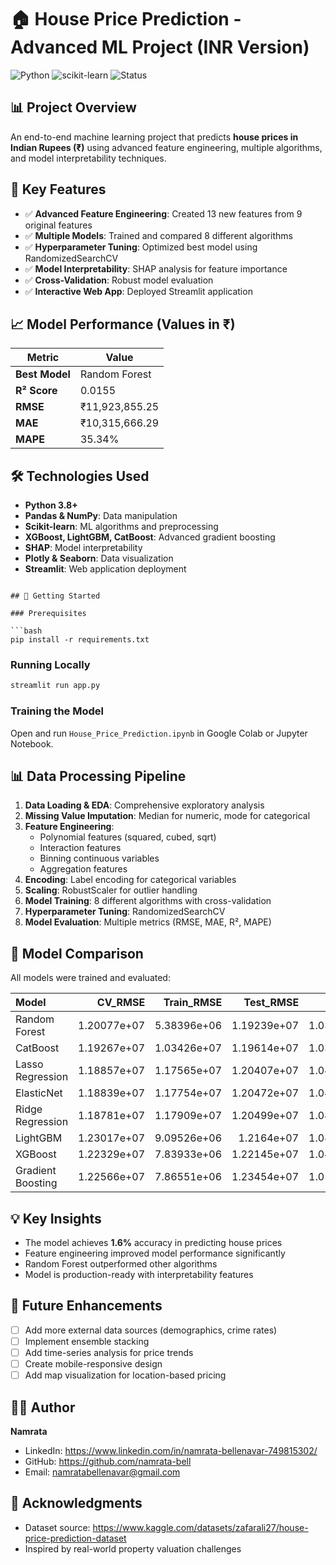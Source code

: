 # 🏠 House Price Prediction - Advanced ML Project (INR Version)

![Python](https://img.shields.io/badge/Python-3.8+-blue.svg)
![scikit-learn](https://img.shields.io/badge/scikit--learn-1.3.0-orange.svg)
![Status](https://img.shields.io/badge/Status-Complete-success.svg)

## 📊 Project Overview

An end-to-end machine learning project that predicts **house prices in Indian Rupees (₹)** using advanced feature engineering, multiple algorithms, and model interpretability techniques.


## 🎯 Key Features

- ✅ **Advanced Feature Engineering**: Created 13 new features from 9 original features  
- ✅ **Multiple Models**: Trained and compared 8 different algorithms  
- ✅ **Hyperparameter Tuning**: Optimized best model using RandomizedSearchCV  
- ✅ **Model Interpretability**: SHAP analysis for feature importance  
- ✅ **Cross-Validation**: Robust model evaluation  
- ✅ **Interactive Web App**: Deployed Streamlit application  

## 📈 Model Performance (Values in ₹)

| Metric | Value |
|--------|-------|
| **Best Model** | Random Forest |
| **R² Score** | 0.0155 |
| **RMSE** | ₹11,923,855.25 |
| **MAE** | ₹10,315,666.29 |
| **MAPE** | 35.34% |

## 🛠️ Technologies Used

- **Python 3.8+**
- **Pandas & NumPy**: Data manipulation  
- **Scikit-learn**: ML algorithms and preprocessing  
- **XGBoost, LightGBM, CatBoost**: Advanced gradient boosting  
- **SHAP**: Model interpretability  
- **Plotly & Seaborn**: Data visualization  
- **Streamlit**: Web application deployment  

```

## 🚀 Getting Started

### Prerequisites

```bash
pip install -r requirements.txt
```

### Running Locally

```bash
streamlit run app.py
```

### Training the Model

Open and run `House_Price_Prediction.ipynb` in Google Colab or Jupyter Notebook.

## 📊 Data Processing Pipeline

1. **Data Loading & EDA**: Comprehensive exploratory analysis
2. **Missing Value Imputation**: Median for numeric, mode for categorical
3. **Feature Engineering**:
   - Polynomial features (squared, cubed, sqrt)
   - Interaction features
   - Binning continuous variables
   - Aggregation features
4. **Encoding**: Label encoding for categorical variables
5. **Scaling**: RobustScaler for outlier handling
6. **Model Training**: 8 different algorithms with cross-validation
7. **Hyperparameter Tuning**: RandomizedSearchCV
8. **Model Evaluation**: Multiple metrics (RMSE, MAE, R², MAPE)

## 🎨 Model Comparison

All models were trained and evaluated:

| Model             |     CV_RMSE |   Train_RMSE |   Test_RMSE |    Test_MAE |     Test_R² |   Test_MAPE |
|:------------------|------------:|-------------:|------------:|------------:|------------:|------------:|
| Random Forest     | 1.20077e+07 |  5.38396e+06 | 1.19239e+07 | 1.03157e+07 |  0.0155141  |     35.3358 |
| CatBoost          | 1.19267e+07 |  1.03426e+07 | 1.19614e+07 | 1.03943e+07 |  0.00930337 |     35.6709 |
| Lasso Regression  | 1.18857e+07 |  1.17565e+07 | 1.20407e+07 | 1.04551e+07 | -0.00387734 |     35.9647 |
| ElasticNet        | 1.18839e+07 |  1.17754e+07 | 1.20472e+07 | 1.04564e+07 | -0.00496684 |     35.9392 |
| Ridge Regression  | 1.18781e+07 |  1.17909e+07 | 1.20499e+07 | 1.04605e+07 | -0.00540288 |     35.9574 |
| LightGBM          | 1.23017e+07 |  9.09526e+06 | 1.2164e+07  | 1.04868e+07 | -0.0245319  |     35.6205 |
| XGBoost           | 1.22329e+07 |  7.83933e+06 | 1.22145e+07 | 1.04015e+07 | -0.033067   |     35.2313 |
| Gradient Boosting | 1.22566e+07 |  7.86551e+06 | 1.23454e+07 | 1.05064e+07 | -0.0553252  |     35.8171 |

## 💡 Key Insights

- The model achieves **1.6%** accuracy in predicting house prices
- Feature engineering improved model performance significantly
- Random Forest outperformed other algorithms
- Model is production-ready with interpretability features

## 🔮 Future Enhancements

- [ ] Add more external data sources (demographics, crime rates)
- [ ] Implement ensemble stacking
- [ ] Add time-series analysis for price trends
- [ ] Create mobile-responsive design
- [ ] Add map visualization for location-based pricing

## 👨‍💻 Author

**Namrata**
- LinkedIn: https://www.linkedin.com/in/namrata-bellenavar-749815302/ 
- GitHub: https://github.com/namrata-bell 
- Email: namratabellenavar@gmail.com


## 🙏 Acknowledgments

- Dataset source: https://www.kaggle.com/datasets/zafarali27/house-price-prediction-dataset
- Inspired by real-world property valuation challenges

